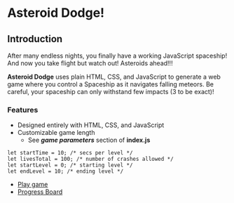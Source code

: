 # Asteroid Dodge!

## Introduction
After many endless nights, you finally have a working JavaScript spaceship! And now you take flight but watch out! Asteroids ahead!!!

**Asteroid Dodge** uses plain HTML, CSS, and JavaScript to generate a web game where you control a Spaceship as it navigates falling meteors. Be careful, your spaceship can only withstand few impacts (3 to be exact)!

### Features
- Designed entirely with HTML, CSS, and JavaScript
- Customizable game length
  - See ***game parameters*** section of **index.js**
  
```
let startTime = 10; /* secs per level */
let livesTotal = 100; /* number of crashes allowed */
let startLevel = 0; /* starting level */
let endLevel = 10; /* ending level */
```
- [Play game](https://v-castaneda.github.io/game-word-asteroid/)
- [Progress Board](https://github.com/users/v-castaneda/projects/1/views/1)
